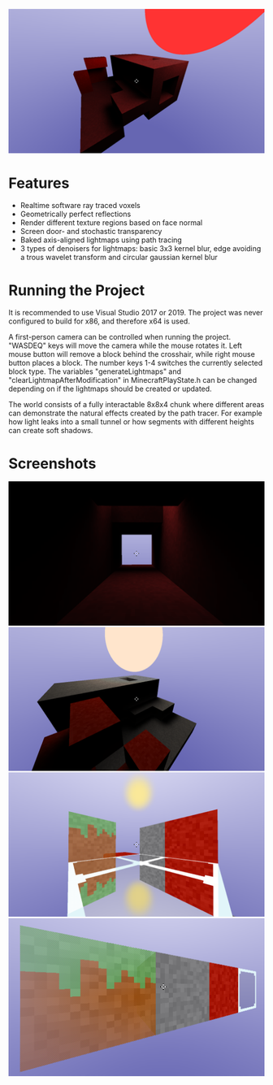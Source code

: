 ![github-small](SiTronSFMLRayTracer/SiTronSFMLRayTracer/Resources/Graphics/Showcase3.png)

# Features
* Realtime software ray traced voxels
* Geometrically perfect reflections
* Render different texture regions based on face normal
* Screen door- and stochastic transparency
* Baked axis-aligned lightmaps using path tracing
* 3 types of denoisers for lightmaps: basic 3x3 kernel blur, edge avoiding a trous wavelet transform and circular gaussian kernel blur

# Running the Project
It is recommended to use Visual Studio 2017 or 2019. The project was never configured to build for x86, and therefore x64 is used.

A first-person camera can be controlled when running the project. "WASDEQ" keys will move the camera while the mouse rotates it. Left mouse button will remove a block behind the crosshair, while right mouse button places a block. The number keys 1-4 switches the currently selected block type. The variables "generateLightmaps" and "clearLightmapAfterModification" in MinecraftPlayState.h can be changed depending on if the lightmaps should be created or updated.

The world consists of a fully interactable 8x8x4 chunk where different areas can demonstrate the natural effects created by the path tracer. For example how light leaks into a small tunnel or how segments with different heights can create soft shadows. 

# Screenshots
![github-small](SiTronSFMLRayTracer/SiTronSFMLRayTracer/Resources/Graphics/Showcase1.png)
![github-small](SiTronSFMLRayTracer/SiTronSFMLRayTracer/Resources/Graphics/Showcase4.png)
![github-small](SiTronSFMLRayTracer/SiTronSFMLRayTracer/Resources/Graphics/Showcase5.png)
![github-small](SiTronSFMLRayTracer/SiTronSFMLRayTracer/Resources/Graphics/Showcase2.png)
